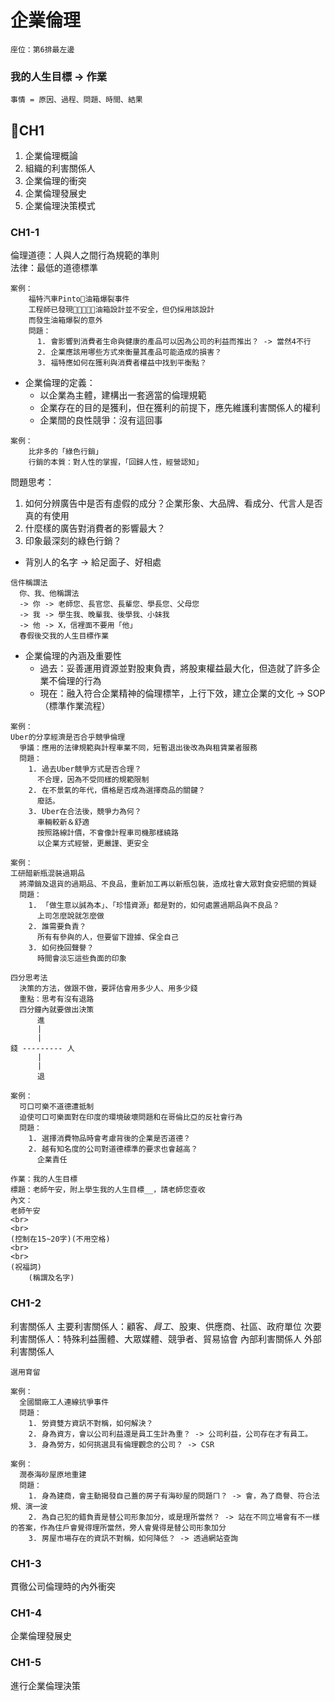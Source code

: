 # 企業倫理
`座位：第6排最左邊`
### 我的人生目標 -> 作業

`事情 = 原因、過程、問題、時間、結果`

## CH1
1. 企業倫理概論
2. 組織的利害關係人
3. 企業倫理的衝突
4. 企業倫理發展史
5. 企業倫理決策模式

### CH1-1
倫理道德：人與人之間行為規範的準則  
法律：最低的道德標準  
```
案例：
    福特汽車Pinto油箱爆裂事件
    工程師已發現油箱設計並不安全，但仍採用該設計
    而發生油箱爆裂的意外
    問題：
      1. 會影響到消費者生命與健康的產品可以因為公司的利益而推出？ -> 當然4不行
      2. 企業應該用哪些方式來衡量其產品可能造成的損害？
      3. 福特應如何在獲利與消費者權益中找到平衡點？
```

- 企業倫理的定義：  
  - 以企業為主體，建構出一套適當的倫理規範
  - 企業存在的目的是獲利，但在獲利的前提下，應先維護利害關係人的權利
  - 企業間的良性競爭：沒有這回事
```
案例：
    比非多的「綠色行銷」
    行銷的本質：對人性的掌握，「回歸人性，經營認知」
```
問題思考：
1. 如何分辨廣告中是否有虛假的成分？企業形象、大品牌、看成分、代言人是否真的有使用
2. 什麼樣的廣告對消費者的影響最大？
3. 印象最深刻的綠色行銷？
- 背別人的名字 -> 給足面子、好相處

```
信件稱謂法
  你、我、他稱謂法
  -> 你 -> 老師您、長官您、長輩您、學長您、父母您
  -> 我 -> 學生我、晚輩我、後學我、小妹我
  -> 他 -> X，信裡面不要用「他」
  春假後交我的人生目標作業
```
- 企業倫理的內涵及重要性
  - 過去：妥善運用資源並對股東負責，將股東權益最大化，但造就了許多企業不倫理的行為
  - 現在：融入符合企業精神的倫理標竿，上行下效，建立企業的文化 -> SOP（標準作業流程）

```
案例：
Uber的分享經濟是否合乎競爭倫理
  爭議：應用的法律規範與計程車業不同，短暫退出後改為與租賃業者服務
  問題：
    1. 過去Uber競爭方式是否合理？
      不合理，因為不受同樣的規範限制
    2. 在不景氣的年代，價格是否成為選擇商品的關鍵？
      廢話。
    3. Uber在合法後，競爭力為何？
      車輛較新＆舒適
      按照路線計價，不會像計程車司機那樣繞路
      以企業方式經營，更嚴謹、更安全
```
```
案例：
工研醋新瓶混裝過期品
  將滯銷及退貨的過期品、不良品，重新加工再以新瓶包裝，造成社會大眾對食安把關的質疑
  問題：
    1. 「做生意以誠為本」、「珍惜資源」都是對的，如何處置過期品與不良品？
      上司怎麼說就怎麼做
    2. 誰需要負責？
      所有有參與的人，但要留下證據、保全自己
    3. 如何挽回聲譽？
      時間會淡忘這些負面的印象
```
```
四分思考法
  決策的方法，做跟不做，要評估會用多少人、用多少錢
  重點：思考有沒有退路
  四分鐘內就要做出決策
      進
      |
      |
錢 --------- 人
      |
      |
      退
```
```
案例：
  可口可樂不道德遭抵制
  迫使可口可樂面對在印度的環境破壞問題和在哥倫比亞的反社會行為
  問題：
    1. 選擇消費物品時會考慮背後的企業是否道德？
    2. 越有知名度的公司對道德標準的要求也會越高？
      企業責任
```
```
作業：我的人生目標
標題：老師午安，附上學生我的人生目標__，請老師您查收
內文：
老師午安
<br>
<br>
(控制在15~20字)(不用空格)
<br>
<br>
(祝福詞)
    (稱謂及名字)
```
### CH1-2
利害關係人
主要利害關係人：顧客、*員工*、股東、供應商、社區、政府單位
次要利害關係人：特殊利益團體、大眾媒體、競爭者、貿易協會
內部利害關係人
外部利害關係人
```
選用育留
```
```
案例：
  全國關廠工人連線抗爭事件
  問題：
    1. 勞資雙方資訊不對稱，如何解決？
    2. 身為資方，會以公司利益還是員工生計為重？ -> 公司利益，公司存在才有員工。
    3. 身為勞方，如何挑選具有倫理觀念的公司？ -> CSR
```
```
案例：
  潤泰海砂屋原地重建
  問題：
    1. 身為建商，會主動揭發自己蓋的房子有海砂屋的問題ㄇ？ -> 會，為了商譽、符合法規、演一波
    2. 為自己犯的錯負責是替公司形象加分，或是理所當然？ -> 站在不同立場會有不一樣的答案，作為住戶會覺得理所當然，旁人會覺得是替公司形象加分
    3. 房屋市場存在的資訊不對稱，如何降低？ -> 透過網站查詢
```
### CH1-3
貫徹公司倫理時的內外衝突


### CH1-4
企業倫理發展史

### CH1-5
進行企業倫理決策